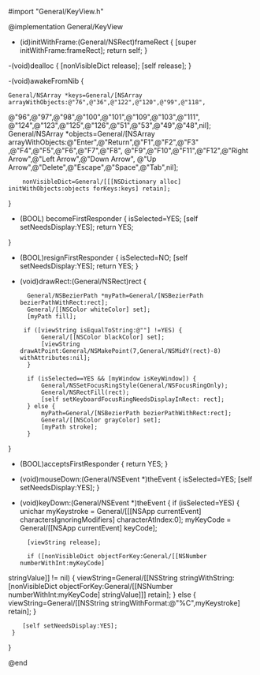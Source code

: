
     
#import "General/KeyView.h"

@implementation General/KeyView

- (id)initWithFrame:(General/NSRect)frameRect
{
        [super initWithFrame:frameRect];
	return self;
}


-(void)dealloc {
	[nonVisibleDict release];
	[self release];
}

-(void)awakeFromNib {

	General/NSArray *keys=General/[NSArray arrayWithObjects:@"76",@"36",@"122",@"120",@"99",@"118",
@"96",@"97",@"98",@"100",@"101",@"109",@"103",@"111",
@"124",@"123",@"125",@"126",@"51",@"53",@"49",@"48",nil];
        General/NSArray *objects=General/[NSArray arrayWithObjects:@"Enter",@"Return",@"F1",@"F2",@"F3"
,@"F4",@"F5",@"F6",@"F7",@"F8",
@"F9",@"F10",@"F11",@"F12",@"Right Arrow",@"Left Arrow",@"Down Arrow",
@"Up Arrow",@"Delete",@"Escape",@"Space",@"Tab",nil];
        
        nonVisibleDict=General/[[[NSDictionary alloc] initWithObjects:objects forKeys:keys] retain];
}

- (BOOL) becomeFirstResponder
{
        isSelected=YES;
        [self setNeedsDisplay:YES];
        return YES;
   
}

- (BOOL)resignFirstResponder {
    isSelected=NO;
    [self setNeedsDisplay:YES];
    return YES;
}


- (void)drawRect:(General/NSRect)rect
{

        General/NSBezierPath *myPath=General/[NSBezierPath bezierPathWithRect:rect];
        General/[[NSColor whiteColor] set];
        [myPath fill];
    
       if ([viewString isEqualToString:@""] !=YES) {
            General/[[NSColor blackColor] set];
            [viewString drawAtPoint:General/NSMakePoint(7,General/NSMidY(rect)-8) withAttributes:nil];
        }	

        if (isSelected==YES && [myWindow isKeyWindow]) {
            General/NSSetFocusRingStyle(General/NSFocusRingOnly); 
            General/NSRectFill(rect);
            [self setKeyboardFocusRingNeedsDisplayInRect: rect];
        } else {
            myPath=General/[NSBezierPath bezierPathWithRect:rect];
            General/[[NSColor grayColor] set];
            [myPath stroke]; 
        }
    
}

- (BOOL)acceptsFirstResponder { 
    return YES;
} 

- (void)mouseDown:(General/NSEvent *)theEvent {
    isSelected=YES;
    [self setNeedsDisplay:YES];
}



- (void)keyDown:(General/NSEvent *)theEvent {
  if (isSelected=YES) {
        unichar myKeystroke = General/[[[NSApp currentEvent] charactersIgnoringModifiers]
characterAtIndex:0]; 
        myKeyCode = General/[[NSApp currentEvent] keyCode];
    
        [viewString release];
        
        if ([nonVisibleDict objectForKey:General/[[NSNumber numberWithInt:myKeyCode]
stringValue]] != nil) {
            viewString=General/[[NSString stringWithString:
[nonVisibleDict objectForKey:General/[[NSNumber numberWithInt:myKeyCode] stringValue]]] retain];
        } else {
            viewString=General/[[NSString stringWithFormat:@"%C",myKeystroke] retain];
        }
      
        
        [self setNeedsDisplay:YES]; 
     }

}

@end
 
